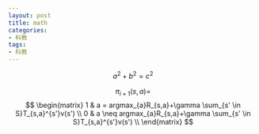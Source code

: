 ```yaml
---
layout: post
title: math
categories:
- 科教
tags:
- 科教
---
```


$$a^2 + b^2 = c^2$$

$$\pi_{i+1}(s,a) = $$ 
$$
\begin{matrix} 
 1  & a = argmax_{a}R_{s,a}+\gamma \sum_{s' \in S}T_{s,a}^{s'}v(s') \\ 
 0  & a \neq argmax_{a}R_{s,a}+\gamma \sum_{s' \in S}T_{s,a}^{s'}v(s') \\
\end{matrix}
$$